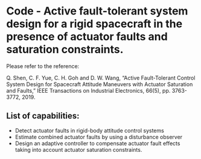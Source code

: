 # Code - Active fault-tolerant system design for a rigid spacecraft in the presence of actuator faults and saturation constraints.  

Please refer to the reference: 

Q. Shen, C. F. Yue, C. H. Goh and D. W. Wang, “Active Fault-Tolerant Control System Design for Spacecraft Attitude Maneuvers with Actuator Saturation and Faults,” IEEE Transactions on Industrial Electronics, 66(5), pp. 3763-3772, 2019.

## List of capabilities: 

 - Detect actuator faults in rigid-body attitude control systems
 - Estimate combined actuator faults by using a disturbance observer
 - Design an adaptive controller to compensate actuator fault effects taking into account actuator saturation constraints. 




